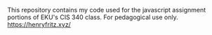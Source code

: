 This repository contains my code used for the javascript assignment portions of EKU's CIS 340 class.
For pedagogical use only.
https://henryfritz.xyz/
